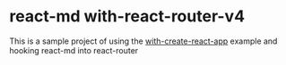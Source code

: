 # react-md with-react-router-v4
This is a sample project of using the [with-create-react-app](../with-create-react-app/) example and hooking
react-md into react-router
